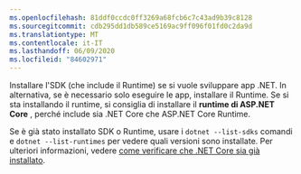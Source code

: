 ```yaml
---
ms.openlocfilehash: 81ddf0ccdc0ff3269a68fcb6c7c43ad9b39c8128
ms.sourcegitcommit: cdb295dd1db589ce5169ac9ff096f01fd0c2da9d
ms.translationtype: MT
ms.contentlocale: it-IT
ms.lasthandoff: 06/09/2020
ms.locfileid: "84602971"
---
```


Installare l'SDK (che include il Runtime) se si vuole sviluppare app .NET. In alternativa, se è necessario solo eseguire le app, installare il Runtime. Se si sta installando il runtime, si consiglia di installare il **runtime di ASP.NET Core** , perché include sia .NET Core che ASP.NET Core Runtime.

Se è già stato installato SDK o Runtime, usare i `dotnet --list-sdks` comandi e `dotnet --list-runtimes` per vedere quali versioni sono installate. Per ulteriori informazioni, vedere [come verificare che .NET Core sia già installato](../how-to-detect-installed-versions.md).
